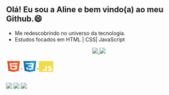 <h2>Olá! Eu sou a Aline e bem vindo(a) ao meu Github.😄</h2>


- Me redescobrindo no universo da tecnologia.
- Estudos focados em HTML | CSS| JavaScript

<div align="center">
 <a href="https://github.com/alinelandeira">
 <img height="180em" src="https://github-readme-stats.vercel.app/api?username=alinelandeira&show_icons=false&theme=omni&include_all_commits=true&count_private=true"/>  <img height="180em" src="https://github-readme-stats.vercel.app/api/top-langs/?username=alinelandeira&layout=compact&langs_count=7&theme=omni"/>
</div>

<div style="display: inline_block"><br>
<img align="center" alt="aline-HTML" height="30" width="40" src="https://raw.githubusercontent.com/devicons/devicon/master/icons/html5/html5-original.svg">
<img align="center" alt="aline-CSS" height="30" width="40" src="https://raw.githubusercontent.com/devicons/devicon/master/icons/css3/css3-original.svg">
<img align="center" alt="aline-Js" height="30" width="40" src="https://raw.githubusercontent.com/devicons/devicon/master/icons/javascript/javascript-plain.svg">
</div>
  
##
  
<div>
 <a href="https://www.linkedin.com/in/www.linkedin.com/in/aline-landeira" target="_blank"><img src="https://img.shields.io/badge/-LinkedIn-%230077B5?style=for-the-badge&logo=linkedin&logoColor=white" target="_blank"></a> 
 <a href="https://www.instagram.com/alinelandeiraa/" target="_blank"><img src="https://img.shields.io/badge/-Instagram-%23E4405F?style=for-the-badge&logo=instagram&logoColor=white" target="_blank"></a>
 <a href = "mailto:aline.landeira000@gmail.com"><img src="https://img.shields.io/badge/-Gmail-%23333?style=for-the-badge&logo=gmail&logoColor=white" target="_blank"></a>
  </div>

